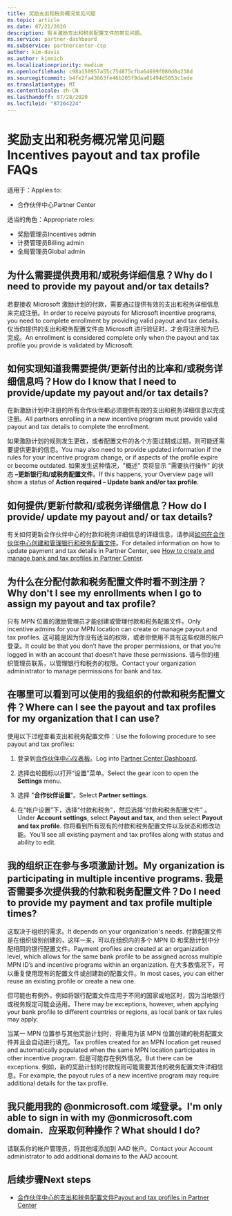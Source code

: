 ```yaml
---
title: 奖励支出和税务概况常见问题
ms.topic: article
ms.date: 07/21/2020
description: 有关激励支出和税务配置文件的常见问题。
ms.service: partner-dashboard
ms.subservice: partnercenter-csp
author: kim-davis
ms.author: kimnich
ms.localizationpriority: medium
ms.openlocfilehash: c98a150957a55c75d875cfba64699f080d0a238d
ms.sourcegitcommit: b4fe2fa43663fe46b205f9daa01494d5053c1ede
ms.translationtype: MT
ms.contentlocale: zh-CN
ms.lasthandoff: 07/28/2020
ms.locfileid: "87264224"
---
```

# <a name="incentives-payout-and-tax-profile-faqs"></a><span data-ttu-id="95048-103">奖励支出和税务概况常见问题</span><span class="sxs-lookup"><span data-stu-id="95048-103">Incentives payout and tax profile FAQs</span></span>

<span data-ttu-id="95048-104">适用于：</span><span class="sxs-lookup"><span data-stu-id="95048-104">Applies to:</span></span>

- <span data-ttu-id="95048-105">合作伙伴中心</span><span class="sxs-lookup"><span data-stu-id="95048-105">Partner Center</span></span>

<span data-ttu-id="95048-106">适当的角色：</span><span class="sxs-lookup"><span data-stu-id="95048-106">Appropriate roles:</span></span>

- <span data-ttu-id="95048-107">奖励管理员</span><span class="sxs-lookup"><span data-stu-id="95048-107">Incentives admin</span></span>
- <span data-ttu-id="95048-108">计费管理员</span><span class="sxs-lookup"><span data-stu-id="95048-108">Billing admin</span></span>
- <span data-ttu-id="95048-109">全局管理员</span><span class="sxs-lookup"><span data-stu-id="95048-109">Global admin</span></span>

## <a name="why-do-i-need-to-provide-my-payout-andor-tax-details"></a><span data-ttu-id="95048-110">为什么需要提供费用和/或税务详细信息？</span><span class="sxs-lookup"><span data-stu-id="95048-110">Why do I need to provide my payout and/or tax details?</span></span>

<span data-ttu-id="95048-111">若要接收 Microsoft 激励计划的付款，需要通过提供有效的支出和税务详细信息来完成注册。</span><span class="sxs-lookup"><span data-stu-id="95048-111">In order to receive payouts for Microsoft incentive programs, you need to complete enrollment by providing valid payout and tax details.</span></span> <span data-ttu-id="95048-112">仅当你提供的支出和税务配置文件由 Microsoft 进行验证时，才会将注册视为已完成。</span><span class="sxs-lookup"><span data-stu-id="95048-112">An enrollment is considered complete only when the payout and tax profile you provide is validated by Microsoft.</span></span>

## <a name="how-do-i-know-that-i-need-to-provideupdate-my-payout-andor-tax-details"></a><span data-ttu-id="95048-113">如何实现知道我需要提供/更新付出的比率和/或税务详细信息吗？</span><span class="sxs-lookup"><span data-stu-id="95048-113">How do I know that I need to provide/update my payout and/or tax details?</span></span>

<span data-ttu-id="95048-114">在新激励计划中注册的所有合作伙伴都必须提供有效的支出和税务详细信息以完成注册。</span><span class="sxs-lookup"><span data-stu-id="95048-114">All partners enrolling in a new incentive program must provide valid payout and tax details to complete the enrollment.</span></span>

<span data-ttu-id="95048-115">如果激励计划的规则发生更改，或者配置文件的各个方面过期或过期，则可能还需要提供更新的信息。</span><span class="sxs-lookup"><span data-stu-id="95048-115">You may also need to provide updated information if the rules for your incentive program change, or if aspects of the profile expire or become outdated.</span></span> <span data-ttu-id="95048-116">如果发生这种情况，"概述" 页将显示 "需要执行操作" 的状态 **–更新银行和/或税务配置文件**。</span><span class="sxs-lookup"><span data-stu-id="95048-116">If this happens, your Overview page will show a status of **Action required – Update bank and/or tax profile**.</span></span>

## <a name="how-do-i-provide-update-my-payout-and-or-tax-details"></a><span data-ttu-id="95048-117">如何提供/更新付款和/或税务详细信息？</span><span class="sxs-lookup"><span data-stu-id="95048-117">How do I provide/ update my payout and/ or tax details?</span></span>

<span data-ttu-id="95048-118">有关如何更新合作伙伴中心的付款和税务详细信息的详细信息，请参阅[如何在合作伙伴中心创建和管理银行和税务配置文件](https://support.microsoft.com/help/4524534/how-to-create-and-manage-bank-and-tax-profiles-in-partner-center)。</span><span class="sxs-lookup"><span data-stu-id="95048-118">For detailed information on how to update payment and tax details in Partner Center, see [How to create and manage bank and tax profiles in Partner Center](https://support.microsoft.com/help/4524534/how-to-create-and-manage-bank-and-tax-profiles-in-partner-center).</span></span>

## <a name="why-dont-i-see-my-enrollments-when-i-go-to-assign-my-payout-and-tax-profile"></a><span data-ttu-id="95048-119">为什么在分配付款和税务配置文件时看不到注册？</span><span class="sxs-lookup"><span data-stu-id="95048-119">Why don't I see my enrollments when I go to assign my payout and tax profile?</span></span>

<span data-ttu-id="95048-120">只有 MPN 位置的激励管理员才能创建或管理付款和税务配置文件。</span><span class="sxs-lookup"><span data-stu-id="95048-120">Only incentive admins for your MPN location can create or manage payout and tax profiles.</span></span> <span data-ttu-id="95048-121">这可能是因为你没有适当的权限，或者你使用不具有这些权限的帐户登录。</span><span class="sxs-lookup"><span data-stu-id="95048-121">It could be that you don’t have the proper permissions, or that you’re logged in with an account that doesn't have these permissions.</span></span> <span data-ttu-id="95048-122">请与你的组织管理员联系，以管理银行和税务的权限。</span><span class="sxs-lookup"><span data-stu-id="95048-122">Contact your organization administrator to manage permissions for bank and tax.</span></span>

## <a name="where-can-i-see-the-payout-and-tax-profiles-for-my-organization-that-i-can-use"></a><span data-ttu-id="95048-123">在哪里可以看到可以使用的我组织的付款和税务配置文件？</span><span class="sxs-lookup"><span data-stu-id="95048-123">Where can I see the payout and tax profiles for my organization that I can use?</span></span>

<span data-ttu-id="95048-124">使用以下过程查看支出和税务配置文件：</span><span class="sxs-lookup"><span data-stu-id="95048-124">Use the following procedure to see payout and tax profiles:</span></span>

1. <span data-ttu-id="95048-125">登录到[合作伙伴中心仪表板](https://partner.microsoft.com/dashboard)。</span><span class="sxs-lookup"><span data-stu-id="95048-125">Log into [Partner Center Dashboard](https://partner.microsoft.com/dashboard).</span></span>

2. <span data-ttu-id="95048-126">选择齿轮图标以打开“设置”菜单。</span><span class="sxs-lookup"><span data-stu-id="95048-126">Select the gear icon to open the **Settings** menu.</span></span>

3. <span data-ttu-id="95048-127">选择 "**合作伙伴设置**"。</span><span class="sxs-lookup"><span data-stu-id="95048-127">Select **Partner settings**.</span></span>

4. <span data-ttu-id="95048-128">在“帐户设置”下，选择“付款和税务”，然后选择“付款和税务配置文件”  。</span><span class="sxs-lookup"><span data-stu-id="95048-128">Under **Account settings**, select **Payout and tax**, and then select **Payout and tax profile**.</span></span> <span data-ttu-id="95048-129">你将看到所有现有的付款和税务配置文件以及状态和修改功能。</span><span class="sxs-lookup"><span data-stu-id="95048-129">You’ll see all existing payment and tax profiles along with status and ability to edit.</span></span>

## <a name="my-organization-is-participating-in-multiple-incentive-programs-do-i-need-to-provide-my-payment-and-tax-profile-multiple-times"></a><span data-ttu-id="95048-130">我的组织正在参与多项激励计划。</span><span class="sxs-lookup"><span data-stu-id="95048-130">My organization is participating in multiple incentive programs.</span></span> <span data-ttu-id="95048-131">我是否需要多次提供我的付款和税务配置文件？</span><span class="sxs-lookup"><span data-stu-id="95048-131">Do I need to provide my payment and tax profile multiple times?</span></span>

<span data-ttu-id="95048-132">这取决于组织的需求。</span><span class="sxs-lookup"><span data-stu-id="95048-132">It depends on your organization's needs.</span></span> <span data-ttu-id="95048-133">付款配置文件是在组织级别创建的，这样一来，可以在组织内的多个 MPN ID 和奖励计划中分配相同的银行配置文件。</span><span class="sxs-lookup"><span data-stu-id="95048-133">Payment profiles are created at an organization level, which allows for the same bank profile to be assigned across multiple MPN ID’s and incentive programs within an organization.</span></span> <span data-ttu-id="95048-134">在大多数情况下，可以重复使用现有的配置文件或创建新的配置文件。</span><span class="sxs-lookup"><span data-stu-id="95048-134">In most cases, you can either reuse an existing profile or create a new one.</span></span>

<span data-ttu-id="95048-135">但可能也有例外，例如将银行配置文件应用于不同的国家或地区时，因为当地银行或税务规定可能会适用。</span><span class="sxs-lookup"><span data-stu-id="95048-135">There may be exceptions, however, when applying your bank profile to different countries or regions, as local bank or tax rules may apply.</span></span>

<span data-ttu-id="95048-136">当某一 MPN 位置参与其他奖励计划时，将重用为该 MPN 位置创建的税务配置文件并且会自动进行填充。</span><span class="sxs-lookup"><span data-stu-id="95048-136">Tax profiles created for an MPN location get reused and automatically populated when the same MPN location participates in other incentive program.</span></span> <span data-ttu-id="95048-137">但是可能存在例外情况。</span><span class="sxs-lookup"><span data-stu-id="95048-137">But there can be exceptions.</span></span> <span data-ttu-id="95048-138">例如，新的奖励计划的付款规则可能需要其他的税务配置文件详细信息。</span><span class="sxs-lookup"><span data-stu-id="95048-138">For example, the payout rules of a new incentive program may require additional details for the tax profile.</span></span>  

## <a name="im-only-able-to-sign-in-with-my-onmicrosoftcom-domain-what-should-i-do"></a><span data-ttu-id="95048-139">我只能用我的 @onmicrosoft.com 域登录。</span><span class="sxs-lookup"><span data-stu-id="95048-139">I'm only able to sign in with my @onmicrosoft.com domain.</span></span> <span data-ttu-id="95048-140">  应采取何种操作？</span><span class="sxs-lookup"><span data-stu-id="95048-140">What should I do?</span></span>

<span data-ttu-id="95048-141">请联系你的帐户管理员，将其他域添加到 AAD 帐户。</span><span class="sxs-lookup"><span data-stu-id="95048-141">Contact your Account administrator to add additional domains to the AAD account.</span></span>

## <a name="next-steps"></a><span data-ttu-id="95048-142">后续步骤</span><span class="sxs-lookup"><span data-stu-id="95048-142">Next steps</span></span>

- [<span data-ttu-id="95048-143">合作伙伴中心的支出和税务配置文件</span><span class="sxs-lookup"><span data-stu-id="95048-143">Payout and tax profiles in Partner Center</span></span>](incentives-create-and-manage-your-payout-and-tax-profiles.md)
